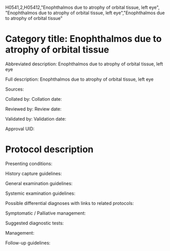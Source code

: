 H0541,2,H05412,"Enophthalmos due to atrophy of orbital tissue, left eye", "Enophthalmos due to atrophy of orbital tissue, left eye","Enophthalmos due to atrophy of orbital tissue"
# Category title: Enophthalmos due to atrophy of orbital tissue

Abbreviated description: Enophthalmos due to atrophy of orbital tissue, left eye

Full description: Enophthalmos due to atrophy of orbital tissue, left eye

Sources:

Collated by:
Collation date:

Reviewed by:
Review date:

Validated by:
Validation date:

Approval UID:

# Protocol description

Presenting conditions:

History capture guidelines:

General examination guidelines:

Systemic examination guidelines:

Possible differential diagnoses with links to related protocols:

Symptomatic / Palliative management:

Suggested diagnostic tests:

Management:

Follow-up guidelines:
